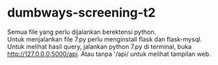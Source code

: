 # dumbways-screening-t2

Semua file yang perlu dijalankan berektensi python.<br>
Untuk menjalankan file 7.py perlu menginstall flask dan flask-mysql.<br>
Untuk melihat hasil query, jalankan python 7.py di terminal, buka http://127.0.0.0:5000/api. Atau tanpa '/api/ untuk melihat tampilan web.

